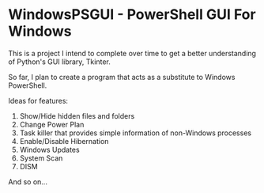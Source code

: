 # WindowsPSGUI - PowerShell GUI For Windows


This is a project I intend to complete over time to get a better understanding of Python's GUI library, Tkinter.

So far, I plan to create a program that acts as a substitute to Windows PowerShell.

Ideas for features:

1. Show/Hide hidden files and folders
2. Change Power Plan
3. Task killer that provides simple information of non-Windows processes
4. Enable/Disable Hibernation
5. Windows Updates
6. System Scan
7. DISM

And so on...
